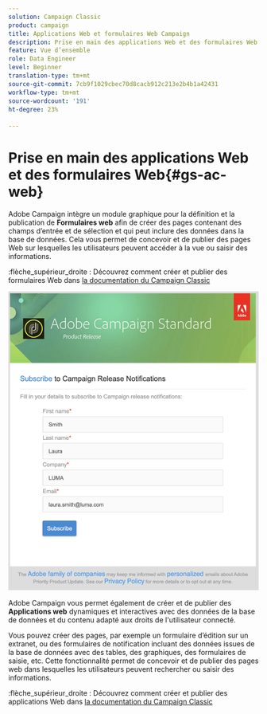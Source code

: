 ```yaml
---
solution: Campaign Classic
product: campaign
title: Applications Web et formulaires Web Campaign
description: Prise en main des applications Web et des formulaires Web
feature: Vue d’ensemble
role: Data Engineer
level: Beginner
translation-type: tm+mt
source-git-commit: 7cb9f1029cbec70d8cacb912c213e2b4b1a42431
workflow-type: tm+mt
source-wordcount: '191'
ht-degree: 23%

---
```


# Prise en main des applications Web et des formulaires Web{#gs-ac-web}

Adobe Campaign intègre un module graphique pour la définition et la publication de **Formulaires web** afin de créer des pages contenant des champs d’entrée et de sélection et qui peut inclure des données dans la base de données. Cela vous permet de concevoir et de publier des pages Web sur lesquelles les utilisateurs peuvent accéder à la vue ou saisir des informations.

:flèche_supérieur_droite : Découvrez comment créer et publier des formulaires Web dans [la documentation du Campaign Classic](https://experienceleague.corp.adobe.com/docs/campaign-classic/using/designing-content/web-forms/about-web-forms.html?lang=en#designing-content)

![](assets/sample.png)

Adobe Campaign vous permet également de créer et de publier des **Applications web** dynamiques et interactives avec des données de la base de données et du contenu adapté aux droits de l&#39;utilisateur connecté.

Vous pouvez créer des pages, par exemple un formulaire d’édition sur un extranet, ou des formulaires de notification incluant des données issues de la base de données avec des tables, des graphiques, des formulaires de saisie, etc. Cette fonctionnalité permet de concevoir et de publier des pages web dans lesquelles les utilisateurs peuvent rechercher ou saisir des informations.

:flèche_supérieur_droite : Découvrez comment créer et publier des applications Web dans [la documentation du Campaign Classic](https://experienceleague.corp.adobe.com/docs/campaign-classic/using/designing-content/web-applications/about-web-applications.html?lang=en#designing-content)
